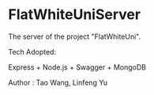# FlatWhiteUniServer
The server of the project "FlatWhiteUni". 

Tech Adopted:

Express + Node.js + Swagger + MongoDB

Author : Tao Wang, Linfeng Yu


